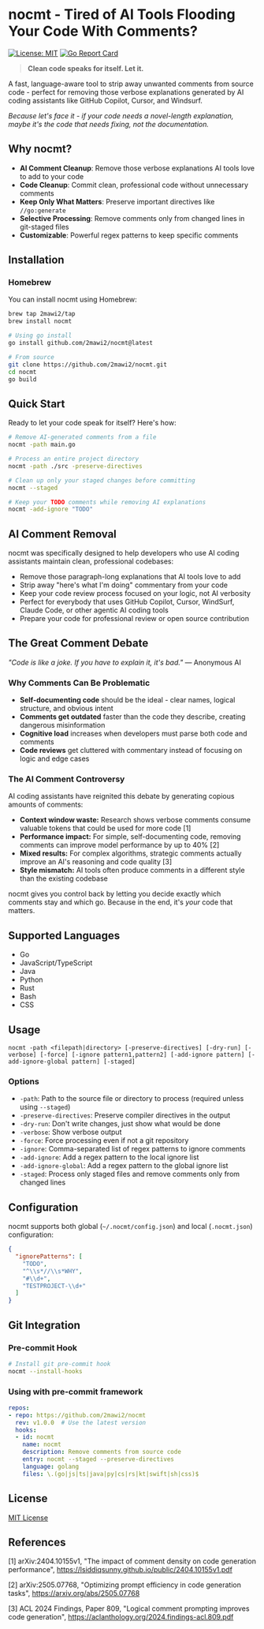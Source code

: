 # nocmt - Tired of AI Tools Flooding Your Code With Comments?

[![License: MIT](https://img.shields.io/badge/License-MIT-yellow.svg)](https://opensource.org/licenses/MIT)
[![Go Report Card](https://goreportcard.com/badge/github.com/2mawi2/nocmt)](https://goreportcard.com/report/github.com/2mawi2/nocmt)

> **Clean code speaks for itself. Let it.**

A fast, language-aware tool to strip away unwanted comments from source code - perfect for removing those verbose explanations generated by AI coding assistants like GitHub Copilot, Cursor, and Windsurf.

*Because let's face it - if your code needs a novel-length explanation, maybe it's the code that needs fixing, not the documentation.*

## Why nocmt?

- **AI Comment Cleanup**: Remove those verbose explanations AI tools love to add to your code
- **Code Cleanup**: Commit clean, professional code without unnecessary comments
- **Keep Only What Matters**: Preserve important directives like `//go:generate`
- **Selective Processing**: Remove comments only from changed lines in git-staged files
- **Customizable**: Powerful regex patterns to keep specific comments

## Installation

### Homebrew

You can install nocmt using Homebrew:

```bash
brew tap 2mawi2/tap
brew install nocmt
```

```bash
# Using go install
go install github.com/2mawi2/nocmt@latest

# From source
git clone https://github.com/2mawi2/nocmt.git
cd nocmt
go build
```

## Quick Start

Ready to let your code speak for itself? Here's how:

```bash
# Remove AI-generated comments from a file
nocmt -path main.go

# Process an entire project directory
nocmt -path ./src -preserve-directives

# Clean up only your staged changes before committing
nocmt --staged

# Keep your TODO comments while removing AI explanations
nocmt -add-ignore "TODO"
```

## AI Comment Removal

nocmt was specifically designed to help developers who use AI coding assistants maintain clean, professional codebases:

- Remove those paragraph-long explanations that AI tools love to add
- Strip away "here's what I'm doing" commentary from your code
- Keep your code review process focused on your logic, not AI verbosity
- Perfect for everybody that uses GitHub Copilot, Cursor, WindSurf, Claude Code, or other agentic AI coding tools
- Prepare your code for professional review or open source contribution

## The Great Comment Debate

*"Code is like a joke. If you have to explain it, it's bad."* — Anonymous AI

### Why Comments Can Be Problematic

- **Self-documenting code** should be the ideal - clear names, logical structure, and obvious intent
- **Comments get outdated** faster than the code they describe, creating dangerous misinformation
- **Cognitive load** increases when developers must parse both code and comments
- **Code reviews** get cluttered with commentary instead of focusing on logic and edge cases

### The AI Comment Controversy

AI coding assistants have reignited this debate by generating copious amounts of comments:

- **Context window waste:** Research shows verbose comments consume valuable tokens that could be used for more code [1]
- **Performance impact:** For simple, self-documenting code, removing comments can improve model performance by up to 40% [2]
- **Mixed results:** For complex algorithms, strategic comments actually improve an AI's reasoning and code quality [3]
- **Style mismatch:** AI tools often produce comments in a different style than the existing codebase

nocmt gives you control back by letting you decide exactly which comments stay and which go. Because in the end, it's _your_ code that matters.

## Supported Languages

- Go
- JavaScript/TypeScript
- Java
- Python
- Rust
- Bash
- CSS

## Usage

```
nocmt -path <filepath|directory> [-preserve-directives] [-dry-run] [-verbose] [-force] [-ignore pattern1,pattern2] [-add-ignore pattern] [-add-ignore-global pattern] [-staged]
```

### Options

- `-path`: Path to the source file or directory to process (required unless using `--staged`)
- `-preserve-directives`: Preserve compiler directives in the output
- `-dry-run`: Don't write changes, just show what would be done
- `-verbose`: Show verbose output
- `-force`: Force processing even if not a git repository
- `-ignore`: Comma-separated list of regex patterns to ignore comments
- `-add-ignore`: Add a regex pattern to the local ignore list
- `-add-ignore-global`: Add a regex pattern to the global ignore list
- `-staged`: Process only staged files and remove comments only from changed lines

## Configuration

nocmt supports both global (`~/.nocmt/config.json`) and local (`.nocmt.json`) configuration:

```json
{
  "ignorePatterns": [
    "TODO",
    "^\\s*//\\s*WHY",
    "#\\d+",
    "TESTPROJECT-\\d+"
  ]
}
```

## Git Integration

### Pre-commit Hook

```bash
# Install git pre-commit hook
nocmt --install-hooks
```

### Using with pre-commit framework

```yaml
repos:
- repo: https://github.com/2mawi2/nocmt
  rev: v1.0.0  # Use the latest version
  hooks:
  - id: nocmt
    name: nocmt
    description: Remove comments from source code
    entry: nocmt --staged --preserve-directives
    language: golang
    files: \.(go|js|ts|java|py|cs|rs|kt|swift|sh|css)$
```

## License

[MIT License](LICENSE)

## References

[1] arXiv:2404.10155v1, "The impact of comment density on code generation performance", https://lsiddiqsunny.github.io/public/2404.10155v1.pdf

[2] arXiv:2505.07768, "Optimizing prompt efficiency in code generation tasks", https://arxiv.org/abs/2505.07768

[3] ACL 2024 Findings, Paper 809, "Logical comment prompting improves code generation", https://aclanthology.org/2024.findings-acl.809.pdf 
